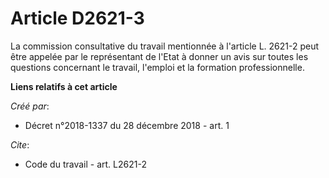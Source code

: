 # Article D2621-3

La commission consultative du travail mentionnée à l'article L. 2621-2 peut être appelée par le représentant de l'Etat à
donner un avis sur toutes les questions concernant le travail, l'emploi et la formation professionnelle.

**Liens relatifs à cet article**

_Créé par_:

  - Décret n°2018-1337 du 28 décembre 2018 - art. 1

_Cite_:

  - Code du travail - art. L2621-2
